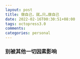 ```yaml
---
layout: post
title: 做自己，就…只…做自己
date: 2022-02-16T00:30:51+08:00
tags: octopress3.0
comments: 
categories: personal
---
```

### 别被其他一切因素影响
